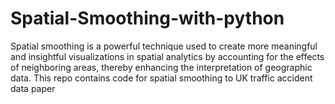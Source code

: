 # Spatial-Smoothing-with-python
Spatial smoothing is a powerful technique used to create more meaningful and insightful visualizations in spatial analytics by accounting for the effects of neighboring areas, thereby enhancing the interpretation of geographic data. This repo contains code for  spatial smoothing to UK traffic accident data paper
